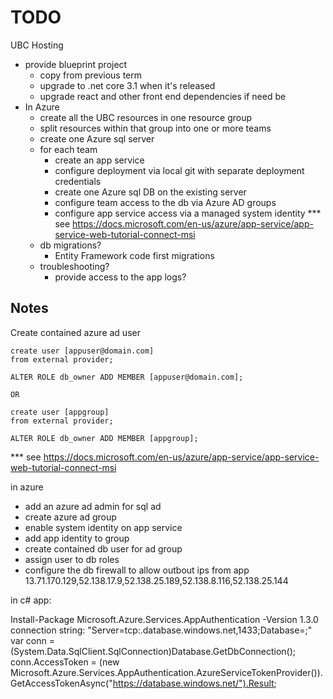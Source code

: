 # TODO

UBC Hosting
- provide blueprint project
  - copy from previous term
  - upgrade to .net core 3.1 when it's released
  - upgrade react and other front end dependencies if need be
- In Azure  
  - create all the UBC resources in one resource group
  - split resources within that group into one or more teams
  - create one Azure sql server
  - for each team
    - create an app service
    - configure deployment via local git with separate deployment credentials
    - create one Azure sql DB on the existing server
    - configure team access to the db via Azure AD groups
    - configure app service access via a managed system identity
      *** see https://docs.microsoft.com/en-us/azure/app-service/app-service-web-tutorial-connect-msi
  - db migrations?
    - Entity Framework code first migrations
  - troubleshooting?
    - provide access to the app logs?  

## Notes

  Create contained azure ad user

  ```
  create user [appuser@domain.com]
  from external provider;

  ALTER ROLE db_owner ADD MEMBER [appuser@domain.com];

  OR

  create user [appgroup]
  from external provider;

  ALTER ROLE db_owner ADD MEMBER [appgroup];
  ```

*** see https://docs.microsoft.com/en-us/azure/app-service/app-service-web-tutorial-connect-msi

in azure
- add an azure ad admin for sql ad
- create azure ad group
- enable system identity on app service
- add app identity to group
- create contained db user for ad group
- assign user to db roles
- configure the db firewall to allow outbout ips from app
  13.71.170.129,52.138.17.9,52.138.25.189,52.138.8.116,52.138.25.144

in c# app:

Install-Package Microsoft.Azure.Services.AppAuthentication -Version 1.3.0
connection string: "Server=tcp:<server-name>.database.windows.net,1433;Database=<database-name>;"
var conn = (System.Data.SqlClient.SqlConnection)Database.GetDbConnection();
conn.AccessToken = (new Microsoft.Azure.Services.AppAuthentication.AzureServiceTokenProvider()).GetAccessTokenAsync("https://database.windows.net/").Result;
